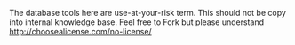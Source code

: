 The database tools here are use-at-your-risk term. This should not be copy into internal knowledge base. Feel free to Fork but please understand http://choosealicense.com/no-license/
